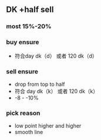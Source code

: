## DK +half sell 

### most 15%-20%

###  buy ensure

- 符合day dk（d） 或者 120 dk（d）
  
### sell ensure

- drop from top to half
- 符合 day dk（k） 或者 120 dk（k）
- -8 - -10%

### pick reason

- low point higher and higher
- smooth line
